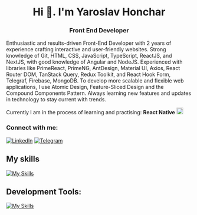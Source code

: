 <h1 align="center">Hi 👋. I'm Yaroslav Honchar</h1>
<h3 align="center">Front End Developer</h3>


<p>
  Enthusiastic and results-driven Front-End Developer with 2 years of experience crafting interactive and user-friendly websites. Strong knowledge of Git, HTML, CSS, JavaScript, TypeScript, ReactJS, and NextJS, with good knowledge of Angular and NodeJS. Experienced with libraries like PrimeReact, PrimeNG, AntDesign, Material UI, Axios, React Router DOM, TanStack Query, Redux Toolkit, and React Hook Form, Telegraf, Firebase, MongoDB. To develop more scalable and flexible web applications, I use Atomic Design, Feature-Sliced Design and the Compound Components Pattern. Always learning new features and updates in technology to stay current with trends.
</p>

<p>
  Currently I am in the process of learning and practising: <b>React Native</b> <img src="https://reactnative.dev/img/header_logo.svg" alt="React native icon" width="18" height="18" />
</p>

<h3 align="left">Connect with me:</h3>

[![LinkedIn](https://img.shields.io/badge/LinkedIn-0077B5?style=for-the-badge&logo=linkedin&logoColor=white)](https://www.linkedin.com/in/yaroslav-honchar-04649020b/)
[![Telegram](https://img.shields.io/badge/Telegram-2CA5E0?style=for-the-badge&logo=telegram&logoColor=white)](https://t.me/yrslv_h)

<h2 align="left">My skills</h3>

[![My Skills](https://skillicons.dev/icons?i=html,pug,css,sass,tailwind,js,ts,react,nextjs,redux,angular,nodejs,mongodb,firebase)](https://skillicons.dev)

<h2 align="left">Development Tools: </h2>

[![My Skills](https://skillicons.dev/icons?i=git,github,gitlab,bitbucket,vscode,webstorm,bash,postman)](https://skillicons.dev)
